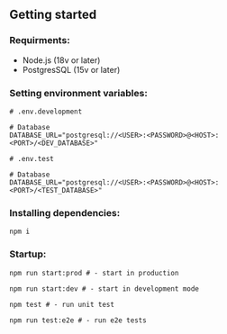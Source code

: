 ## Getting started

### Requirments:
- Node.js (18v or later)
- PostgresSQL (15v or later)

### Setting environment variables:
```shell
# .env.development

# Database
DATABASE_URL="postgresql://<USER>:<PASSWORD>@<HOST>:<PORT>/<DEV_DATABASE>"

# .env.test

# Database
DATABASE_URL="postgresql://<USER>:<PASSWORD>@<HOST>:<PORT>/<TEST_DATABASE>"
```

### Installing dependencies:
```shell
npm i
```

### Startup:
```shell
npm run start:prod # - start in production

npm run start:dev # - start in development mode

npm test # - run unit test

npm run test:e2e # - run e2e tests
```
